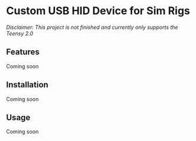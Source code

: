 # Custom USB HID Device for Sim Rigs

*Disclaimer: This project is not finished and currently only supports the Teensy 2.0*

## Features

Coming soon

## Installation

Coming soon

## Usage

Coming soon
